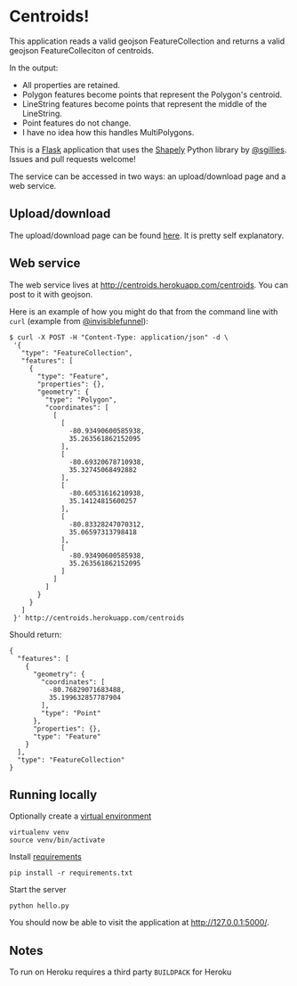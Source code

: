 Centroids!
==========

This application reads a valid geojson FeatureCollection and returns a valid geojson FeatureColleciton of centroids.

In the output:

* All properties are retained.
* Polygon features become points that represent the Polygon's centroid.
* LineString features become points that represent the middle of the LineString.
* Point features do not change.
* I have no idea how this handles MultiPolygons.

This is a [Flask](http://flask.pocoo.org/) application that uses the [Shapely](https://github.com/Toblerity/Shapely) Python library by [@sgillies](http://github.com/sgillies). Issues and pull requests welcome!

The service can be accessed in two ways: an upload/download page and a web service.

## Upload/download

The upload/download page can be found [here](http://centroids.herokuapp.com). It is pretty self explanatory.

## Web service

The web service lives at http://centroids.herokuapp.com/centroids. You can post to it with geojson.

Here is an example of how you might do that from the command line with `curl` (example from [@invisiblefunnel](http://github.com/invisiblefunnel)):

    $ curl -X POST -H "Content-Type: application/json" -d \
     '{
       "type": "FeatureCollection",
       "features": [
         {
           "type": "Feature",
           "properties": {},
           "geometry": {
             "type": "Polygon",
             "coordinates": [
               [
                 [
                   -80.93490600585938,
                   35.263561862152095
                 ],
                 [
                   -80.69320678710938,
                   35.32745068492882
                 ],
                 [
                   -80.60531616210938,
                   35.14124815600257
                 ],
                 [
                   -80.83328247070312,
                   35.06597313798418
                 ],
                 [
                   -80.93490600585938,
                   35.263561862152095
                 ]
               ]
             ]
           }
         }
       ]
     }' http://centroids.herokuapp.com/centroids
     
Should return:

    {
      "features": [
        {
          "geometry": {
            "coordinates": [
              -80.76829071683488, 
              35.199632857787904
            ], 
            "type": "Point"
          }, 
          "properties": {}, 
          "type": "Feature"
        }
      ], 
      "type": "FeatureCollection"
    }

## Running locally

Optionally create a [virtual environment](http://docs.python-guide.org/en/latest/dev/virtualenvs/)

```
virtualenv venv
source venv/bin/activate
```

Install [requirements](https://devcenter.heroku.com/articles/python-pip)

```
pip install -r requirements.txt
```

Start the server

```
python hello.py
```

You should now be able to visit the application at http://127.0.0.1:5000/.

## Notes

To run on Heroku requires a third party `BUILDPACK` for Heroku
